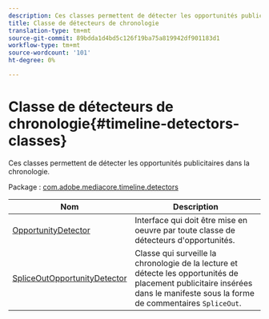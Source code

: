 ```yaml
---
description: Ces classes permettent de détecter les opportunités publicitaires dans la chronologie.
title: Classe de détecteurs de chronologie
translation-type: tm+mt
source-git-commit: 89bdda1d4bd5c126f19ba75a819942df901183d1
workflow-type: tm+mt
source-wordcount: '101'
ht-degree: 0%

---
```



# Classe de détecteurs de chronologie{#timeline-detectors-classes}

Ces classes permettent de détecter les opportunités publicitaires dans la chronologie.

Package : [com.adobe.mediacore.timeline.detectors](https://help.adobe.com/en_US/primetime/api/psdk/asdoc-dhls_1.4/com/adobe/mediacore/timeline/detectors/package-detail.html)

| Nom | Description |
|---|---|
| [OpportunityDetector](https://help.adobe.com/en_US/primetime/api/psdk/asdoc-dhls_1.4/com/adobe/mediacore/timeline/detectors/OpportunityDetector.html) | Interface qui doit être mise en oeuvre par toute classe de détecteurs d&#39;opportunités. |
| [SpliceOutOpportunityDetector](https://help.adobe.com/en_US/primetime/api/psdk/asdoc-dhls_1.4/com/adobe/mediacore/timeline/detectors/SpliceOutOpportunityDetector.html) | Classe qui surveille la chronologie de la lecture et détecte les opportunités de placement publicitaire insérées dans le manifeste sous la forme de commentaires `SpliceOut`. |